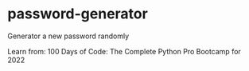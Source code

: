 # password-generator
Generator a new password randomly

Learn from: 100 Days of Code: The Complete Python Pro Bootcamp for 2022
